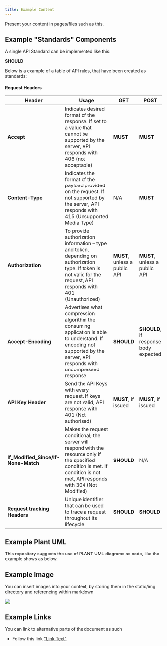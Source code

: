```yaml
---
title: Example Content
---
```


Present your content in pages/files such as this.

## Example "Standards" Components 

A single API Standard can be implemented like this:

<ApiStandard id="HNZAS_SHOULD_Example_Standard" type="SHOULD" toolTip="Example standards SHOULD be well written.">**SHOULD**</ApiStandard>


Below is a example of a table of API rules, that have been created as standards:

#### Request Headers

| **Header**                          | **Usage**                                                                                                                                                                      | **GET**                       | **POST**                              | **PUT**                               | **DELETE**                    |
| ----------------------------------- | ------------------------------------------------------------------------------------------------------------------------------------------------------------------------------ | ----------------------------- | ------------------------------------- | ------------------------------------- | ----------------------------- |
| **Accept**                          | Indicates desired format of the response. If set to a value that cannot be supported by the server, API responds with 406 (not acceptable)                                     | <ApiStandard id="HNZAS_MUST_USE_ACCEPT_HEADER_FOR_GET_REQUEST" type="MUST" toolTip="The response format required from a GET request MUST be indicated by the consumer using the Accept header.">**MUST**</ApiStandard>                      | <ApiStandard id="HNZAS_MUST_USE_ACCEPT_HEADER_FOR_POST_REQUEST" type="MUST" toolTip="POST requests MUST use the Accept header.">**MUST**</ApiStandard>                               | <ApiStandard id="HNZAS_MUST_USE_ACCEPT_HEADER_FOR_PUT_REQUEST" type="MUST" toolTip="PUT requests MUST use the Accept header.">**MUST**</ApiStandard>                               | N/A                           |
| **Content-Type**                    | Indicates the format of the payload provided on the request. If not supported by the server, API responds with 415 (Unsupported Media Type)                                    | N/A                           | <ApiStandard id="HNZAS_MUST_USE_CONTENT_TYPE_HEADER_FOR_POST_REQUEST" type="MUST" toolTip="POST requests MUST use the Content-type header.">**MUST**</ApiStandard>                               | <ApiStandard id="HNZAS_MUST_USE_CONTENT_TYPE_HEADER_FOR_PUT_REQUEST" type="MUST" toolTip="PUT requests MUST use the Content-type header.">**MUST**</ApiStandard>                              | N/A                           |
| **Authorization**                   | To provide authorization information – type and token, depending on authorization type. If token is not valid for the request, API responds with 401 (Unauthorized)            | <ApiStandard id="HNZAS_MUST_USE_AUTHORIZATION_HEADER_FOR_GET_REQUEST" type="MUST" toolTip="GET requests MUST use the Authorization header, unless a public API.">**MUST**, unless a public API</ApiStandard> | <ApiStandard id="HNZAS_MUST_USE_AUTHORIZATION_HEADER_FOR_POST_REQUEST" type="MUST" toolTip="POST requests MUST use the Authorization header, unless a public API.">**MUST**, unless a public API</ApiStandard>        | <ApiStandard id="HNZAS_MUST_USE_AUTHORIZATION_HEADER_FOR_PUT_REQUEST" type="MUST" toolTip="PUT requests MUST use the Authorization header, unless a public API.">**MUST**, unless a public API</ApiStandard>        | <ApiStandard id="HNZAS_MUST_USE_AUTHORIZATION_HEADER_FOR_DELETE_REQUEST" type="MUST" toolTip="DELETE requests MUST use the Authorization header, unless a public API.">**MUST**, unless a public API</ApiStandard> |
| **Accept-Encoding**                 | Advertises what compression algorithm the consuming application is able to understand. If encoding not supported by the server, API responds with uncompressed response        | <ApiStandard id="HNZAS_SHOULD_USE_ACCEPT_ENCODING_HEADER_FOR_GET_REQUEST" type="SHOULD" toolTip="GET requests SHOULD use the Accept-Encoding header.">**SHOULD**</ApiStandard>                   | <ApiStandard id="HNZAS_SHOULD_USE_ACCEPT_ENCODING_HEADER_FOR_POST_REQUEST" type="SHOULD" toolTip="POST requests SHOULD use the Accept-Encoding header.">**SHOULD**, if response body expected</ApiStandard> |<ApiStandard id="HNZAS_SHOULD_USE_ACCEPT_ENCODING_HEADER_FOR_PUT_REQUEST" type="SHOULD" toolTip="PUT requests SHOULD use the Accept-Encoding header.">**SHOULD**, if response body expected</ApiStandard> | N/A                           |
| **API Key Header**                  | Send the API Keys with every request. If keys are not valid, API response with 401 (Not authorised)                                                                            | <ApiStandard id="HNZAS_MUST_USE_API_KEY_HEADER_FOR_GET_REQUEST" type="MUST" toolTip="GET requests MUST use the API Key header, if issued.">**MUST**, if issued</ApiStandard>           | <ApiStandard id="HNZAS_MUST_USE_API_KEY_HEADER_FOR_POST_REQUEST" type="MUST" toolTip="POST requests MUST use the API Key header, if issued.">**MUST**, if issued</ApiStandard>                   | <ApiStandard id="HNZAS_MUST_USE_API_KEY_HEADER_FOR_PUT_REQUEST" type="MUST" toolTip="PUT requests MUST use the API Key header, if issued.">**MUST**, if issued</ApiStandard>                | <ApiStandard id="HNZAS_MUST_USE_API_KEY_HEADER_FOR_DELETE_REQUEST" type="MUST" toolTip="DELETE requests MUST use the API Key header, if issued.">**MUST**, if issued</ApiStandard>           |
| **If_Modified_Since/If-None-Match** | Makes the request conditional; the server will respond with the resource only if the specified condition is met. If condition is not met, API responds with 304 (Not Modified) | <ApiStandard id="HNZAS_SHOULD_USE_CONDITIONAL_HEADERS_FOR_GET_REQUEST" type="SHOULD" toolTip="GET requests SHOULD use the If_Modified_Since/If-None-Match header.">**SHOULD**</ApiStandard>                    | N/A                                   | N/A                                   | N/A                           |
| **Request tracking Headers**        | Unique identifier that can be used to trace a request throughout its lifecycle                                                                                                 | <ApiStandard id="HNZAS_SHOULD_USE_REQUEST_TRACKING_HEADER_FOR_GET_REQUEST" type="SHOULD" toolTip="GET requests SHOULD use a request tracking header to trace a request throughout its lifecycle.">**SHOULD**</ApiStandard>                    | <ApiStandard id="HNZAS_SHOULD_USE_REQUEST_TRACKING_HEADER_FOR_POST_REQUEST" type="SHOULD" toolTip="POST requests SHOULD use a request tracking header to trace a request throughout its lifecycle.">**SHOULD**</ApiStandard>                            | <ApiStandard id="HNZAS_SHOULD_USE_REQUEST_TRACKING_HEADER_FOR_PUT_REQUEST" type="SHOULD" toolTip="PUT requests SHOULD use a request tracking header to trace a request throughout its lifecycle.">**SHOULD**</ApiStandard>                            | <ApiStandard id="HNZAS_SHOULD_USE_REQUEST_TRACKING_HEADER_FOR_DELETE_REQUEST" type="SHOULD" toolTip="DELETE requests SHOULD use a request tracking header to trace a request throughout its lifecycle.">**SHOULD**</ApiStandard>      

## Example Plant UML 

This repository suggests the use of PLANT UML diagrams as code, like the example shows as below.


## Example Image

You can insert images into your content, by storing them in the static/img directory and referencing within markdown

<img src="/img/content/image1.jpg" />

<DetailedDescription text="Example Description"/>

## Example Links

You can link to alternative parts of the document as such 

- Follow this link ["Link Text"](/example-content/ExampleContent)

```